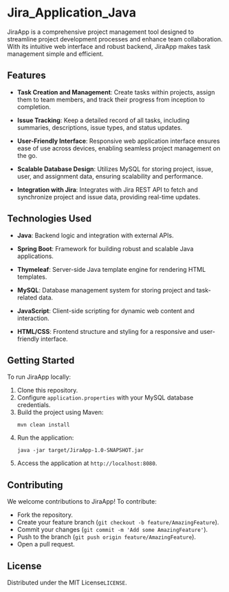 # Jira_Application_Java
JiraApp is a comprehensive project management tool designed to streamline project development processes and enhance team collaboration. With its intuitive web interface and robust backend, JiraApp makes task management simple and efficient.

## Features

- **Task Creation and Management**: Create tasks within projects, assign them to team members, and track their progress from inception to completion.
  
- **Issue Tracking**: Keep a detailed record of all tasks, including summaries, descriptions, issue types, and status updates.

- **User-Friendly Interface**: Responsive web application interface ensures ease of use across devices, enabling seamless project management on the go.

- **Scalable Database Design**: Utilizes MySQL for storing project, issue, user, and assignment data, ensuring scalability and performance.

- **Integration with Jira**: Integrates with Jira REST API to fetch and synchronize project and issue data, providing real-time updates.

## Technologies Used

- **Java**: Backend logic and integration with external APIs.
  
- **Spring Boot**: Framework for building robust and scalable Java applications.
  
- **Thymeleaf**: Server-side Java template engine for rendering HTML templates.
  
- **MySQL**: Database management system for storing project and task-related data.

- **JavaScript**: Client-side scripting for dynamic web content and interaction.
  
- **HTML/CSS**: Frontend structure and styling for a responsive and user-friendly interface.

## Getting Started

To run JiraApp locally:
1. Clone this repository.
2. Configure `application.properties` with your MySQL database credentials.
3. Build the project using Maven:
   ```
   mvn clean install
   ```
4. Run the application:
   ```
   java -jar target/JiraApp-1.0-SNAPSHOT.jar
   ```
5. Access the application at `http://localhost:8080`.

## Contributing

We welcome contributions to JiraApp! To contribute:
- Fork the repository.
- Create your feature branch (`git checkout -b feature/AmazingFeature`).
- Commit your changes (`git commit -m 'Add some AmazingFeature'`).
- Push to the branch (`git push origin feature/AmazingFeature`).
- Open a pull request.

## License

Distributed under the MIT License`LICENSE`.
